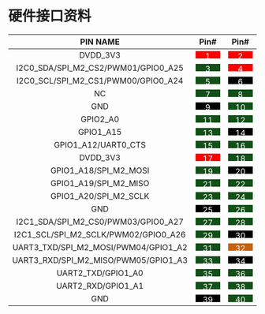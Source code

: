 # 硬件接口资料

<title>Document</title>

| <div style="text-align: center;">PIN NAME</div> | <div style="text-align: center;">Pin#</div> | <div style="text-align: center;">Pin#</div> | <div style="text-align: center;">PIN NAME</div> | 
| --- | --- | --- | --- |
| <div style="text-align: center;">DVDD_3V3</div> |<div style="background-color:red ;width: 50px;height: 15px;text-align: center;"><font color="#FFFFFF">1</div></font>|<div style="background-color:red ;width: 50px;height: 15px;text-align: center;"><font color="#FFFFFF">2</div></font>| <div style="text-align: center;">VBUS</div> |
| <div style="text-align: center;">I2C0_SDA/SPI_M2_CS2/PWM01/GPIO0_A25</div> |<div style="background-color:rgb(19,79,25) ;width: 50px;height: 15px;text-align: center;"><font color="#FFFFFF">3</div></font>|<div style="background-color:red ;width: 50px;height: 15px;text-align: center;"><font color="#FFFFFF">4</div></font>| <div style="text-align: center;">VBUS</div> |
| <div style="text-align: center;">I2C0_SCL/SPI_M2_CS1/PWM00/GPIO0_A24</div> |<div style="background-color:rgb(19,79,25) ;width: 50px;height: 15px;text-align: center;"><font color="#FFFFFF">5</div></font>|<div style="background-color:black ;width: 50px;height: 15px;text-align: center;"><font color="#FFFFFF">6</div></font>| <div style="text-align: center;">GND</div> |
| <div style="text-align: center;">NC</div> |<div style="background-color:rgb(19,79,25) ;width: 50px;height: 15px;text-align: center;"><font color="#FFFFFF">7</div></font>|<div style="background-color:rgb(19,79,25) ;width: 50px;height: 15px;text-align: center;"><font color="#FFFFFF">8</div></font>| <div style="text-align: center;">UART0_TXD/GPIO0_A28</div> |
| <div style="text-align: center;">GND</div> |<div style="background-color:black ;width: 50px;height: 15px;text-align: center;"><font color="#FFFFFF">9</div></font>|<div style="background-color:rgb(19,79,25) ;width: 50px;height: 15px;text-align: center;"><font color="#FFFFFF">10</div></font>| <div style="text-align: center;">UART0_RXD/GPIO0_A29</div> |
| <div style="text-align: center;">GPIO2_A0</div> |<div style="background-color:rgb(19,79,25) ;width: 50px;height: 15px;text-align: center;"><font color="#FFFFFF">11</div></font>|<div style="background-color:rgb(19,79,25) ;width: 50px;height: 15px;text-align: center;"><font color="#FFFFFF">12</div></font>| <div style="text-align: center;">GPIO1_A14</div> |
| <div style="text-align: center;">GPIO1_A15</div> |<div style="background-color:rgb(19,79,25) ;width: 50px;height: 15px;text-align: center;"><font color="#FFFFFF">13</div></font>|<div style="background-color:black ;width: 50px;height: 15px;text-align: center;"><font color="#FFFFFF">14</div></font>| <div style="text-align: center;">GND</div> |
| <div style="text-align: center;">GPIO1_A12/UART0_CTS</div> |<div style="background-color:rgb(19,79,25) ;width: 50px;height: 15px;text-align: center;"><font color="#FFFFFF">15</div></font>|<div style="background-color:rgb(19,79,25) ;width: 50px;height: 15px;text-align: center;"><font color="#FFFFFF">16</div></font>| <div style="text-align: center;">GPIO1_A13/UART0_RTS</div> |
| <div style="text-align: center;">DVDD_3V3</div> |<div style="background-color:red ;width: 50px;height: 15px;text-align: center;"><font color="#FFFFFF">17</div> |<div style="background-color:rgb(19,79,25) ;width: 50px;height: 15px;text-align: center;"><font color="#FFFFFF">18</div></font>| <div style="text-align: center;">NC</div> |
| <div style="text-align: center;">GPIO1_A18/SPI_M2_MOSI</div> |<div style="background-color:rgb(19,79,25) ;width: 50px;height: 15px;text-align: center;"><font color="#FFFFFF">19</div></font>|<div style="background-color:black ;width: 50px;height: 15px;text-align: center;"><font color="#FFFFFF">20</div></font>| <div style="text-align: center;">GND</div> |
| <div style="text-align: center;">GPIO1_A19/SPI_M2_MISO</div> |<div style="background-color:rgb(19,79,25) ;width: 50px;height: 15px;text-align: center;"><font color="#FFFFFF">21</div></font>|<div style="background-color:rgb(19,79,25) ;width: 50px;height: 15px;text-align: center;"><font color="#FFFFFF">22</div></font>| <div style="text-align: center;">NC</div> |
| <div style="text-align: center;">GPIO1_A20/SPI_M2_SCLK</div> |<div style="background-color:rgb(19,79,25) ;width: 50px;height: 15px;text-align: center;"><font color="#FFFFFF">23</div></font>|<div style="background-color:rgb(19,79,25) ;width: 50px;height: 15px;text-align: center;"><font color="#FFFFFF">24</div></font>| <div style="text-align: center;">GPIO1_A27/SPI_M2_CS0</div> |
| <div style="text-align: center;">GND</div> |<div style="background-color:black ;width: 50px;height: 15px;text-align: center;"><font color="#FFFFFF">25</div></font>|<div style="background-color:rgb(19,79,25) ;width: 50px;height: 15px;text-align: center;"><font color="#FFFFFF">26</div></font>| <div style="text-align: center;">GPIO1_A21/SPI_M2_CS1</div> |
| <div style="text-align: center;">I2C1_SDA/SPI_M2_CS0/PWM03/GPIO0_A27</div> |<div style="background-color:rgb(19,79,25) ;width: 50px;height: 15px;text-align: center;"><font color="#FFFFFF">27</div></font>|<div style="background-color:rgb(19,79,25) ;width: 50px;height: 15px;text-align: center;"><font color="#FFFFFF">28</div></font>| <div style="text-align: center;">NC</div> |
| <div style="text-align: center;">I2C1_SCL/SPI_M2_SCLK/PWM02/GPIO0_A26</div> |<div style="background-color:rgb(19,79,25) ;width: 50px;height: 15px;text-align: center;"><font color="#FFFFFF">29</div></font>|<div style="background-color:black ;width: 50px;height: 15px;text-align: center;"><font color="#FFFFFF">30</div></font>| <div style="text-align: center;">GND</div> |
| <div style="text-align: center;">UART3_TXD/SPI_M2_MOSI/PWM04/GPIO1_A2</div> |<div style="background-color:rgb(19,79,25) ;width: 50px;height: 15px;text-align: center;"><font color="#FFFFFF">31</div></font>|<div style="background-color:rgb(196,98,16) ;width: 50px;height: 15px;text-align: center;"><font color="#FFFFFF">32</div></font>| <div style="text-align: center;">SYS_RSTN_IN</div> |
| <div style="text-align: center;">UART3_RXD/SPI_M2_MISO/PWM05/GPIO1_A3</div> |<div style="background-color:rgb(19,79,25) ;width: 50px;height: 15px;text-align: center;"><font color="#FFFFFF">33</div></font>|<div style="background-color:black ;width: 50px;height: 15px;text-align: center;"><font color="#FFFFFF">34</div></font>| <div style="text-align: center;">GND</div> |
| <div style="text-align: center;">UART2_TXD/GPIO1_A0</div> |<div style="background-color:rgb(19,79,25) ;width: 50px;height: 15px;text-align: center;"><font color="#FFFFFF">35</div></font>|<div style="background-color:rgb(19,79,25) ;width: 50px;height: 15px;text-align: center;"><font color="#FFFFFF">36</div></font>| <div style="text-align: center;">UART1_RXD/PWM07/GPIO0_A31</div> |
| <div style="text-align: center;">UART2_RXD/GPIO1_A1</div> |<div style="background-color:rgb(19,79,25) ;width: 50px;height: 15px;text-align: center;"><font color="#FFFFFF">37</div></font>|<div style="background-color:rgb(19,79,25) ;width: 50px;height: 15px;text-align: center;"><font color="#FFFFFF">38</div></font>| <div style="text-align: center;">UART1_TXD/SPI_M2_CS3/PWM06/GPIO0_A30</div> |
| <div style="text-align: center;">GND</div> |<div style="background-color:black ;width: 50px;height: 15px;text-align: center;"><font color="#FFFFFF">39</div></font>|<div style="background-color:rgb(19,79,25) ;width: 50px;height: 15px;text-align: center;"><font color="#FFFFFF">40</div></font>| <div style="text-align: center;">ADC_AIN0</div> |
